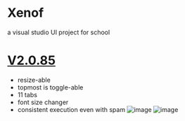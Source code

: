 # Xenof
a visual studio UI project for school
# [V2.0.85](https://github.com/rekitrelt/Xenof/releases/download/V2.0.85/Xenof.zip)
- resize-able
- topmost is toggle-able
- 11 tabs
- font size changer
- consistent execution even with spam
![image](https://github.com/user-attachments/assets/16402b1a-57e7-4cf1-8989-af1970066641)
![image](https://github.com/user-attachments/assets/da944c18-ff8b-4e69-b408-19958fe06d2c)
